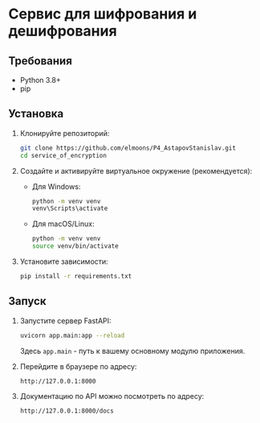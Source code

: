 # Сервис для шифрования и дешифрования

## Требования
- Python 3.8+
- pip

## Установка

1. Клонируйте репозиторий:

   ```sh
   git clone https://github.com/elmoons/P4_AstapovStanislav.git
   cd service_of_encryption
   ```

2. Создайте и активируйте виртуальное окружение (рекомендуется):

   - Для Windows:
     ```sh
     python -m venv venv
     venv\Scripts\activate
     ```
   - Для macOS/Linux:
     ```sh
     python -m venv venv
     source venv/bin/activate
     ```

3. Установите зависимости:

   ```sh
   pip install -r requirements.txt
   ```

## Запуск

1. Запустите сервер FastAPI:

   ```sh
   uvicorn app.main:app --reload
   ```

   Здесь `app.main` - путь к вашему основному модулю приложения.

2. Перейдите в браузере по адресу:

   ```
   http://127.0.0.1:8000
   ```

3. Документацию по API можно посмотреть по адресу:

   ```
   http://127.0.0.1:8000/docs
   ```
